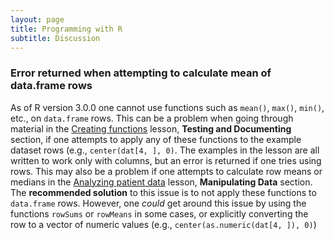 ```yaml
---
layout: page
title: Programming with R
subtitle: Discussion
---
```


### Error returned when attempting to calculate mean of data.frame rows

As of R version 3.0.0 one cannot use functions such as `mean()`, `max()`,
`min()`, etc., on `data.frame` rows. This can be a problem
when going through material in the [Creating functions](02-func-R.html) lesson,
**Testing and Documenting** section, if one attempts to apply any of these 
functions to the example dataset rows (e.g., `center(dat[4, ], 0)`. The
examples in the lesson are all written to work only with columns, but 
an error is returned if one tries using rows. This may also be a problem
if one attempts to calculate row means or medians in the 
[Analyzing patient data](01-starting-with-data.html) lesson, 
**Manipulating Data** section. 
The **recommended solution** to this issue is to not apply these functions 
to `data.frame` rows. However, one *could* get around this issue by
using the functions `rowSums` or `rowMeans` in some cases, or
explicitly converting the row to a vector of numeric values 
(e.g., `center(as.numeric(dat[4, ]), 0)`)